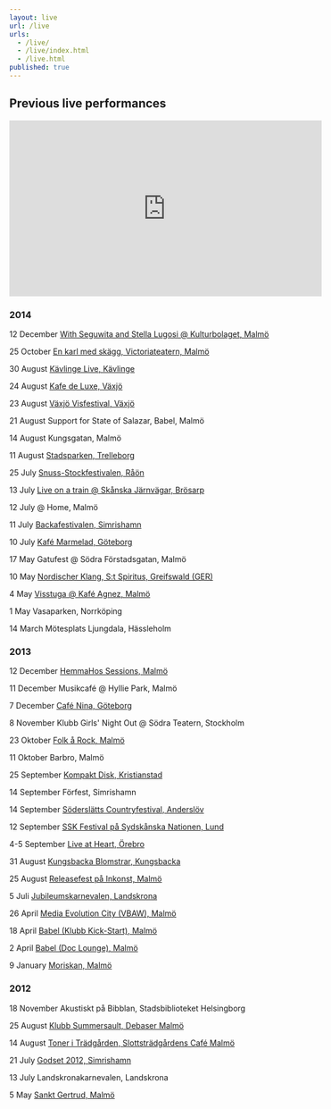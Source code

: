 ```yaml
---
layout: live
url: /live
urls: 
  - /live/
  - /live/index.html
  - /live.html
published: true
---
```



## Previous live performances

<iframe width="560" height="315" src="https://www.youtube.com/watch?v=cpfAL6uzA14" frameborder="0" allowfullscreen></iframe>

### 2014

12 December [With Seguwita and Stella Lugosi @ Kulturbolaget, Malmö](’https://www.facebook.com/events/1523722574534272/?fref=ts)

25 October [En karl med skägg, Victoriateatern, Malmö](’http://www.enkarlmedskagg.se/)

30 August [Kävlinge Live, Kävlinge](’http://kavlingemusik.se/live/index.html)

24 August [Kafe de Luxe, Växjö](’http://www.kafedeluxe.se/)

23 August [Växjö Visfestival, Växjö](’http://vaxjovisfestival.se/)

21 August Support for State of Salazar, Babel, Malmö

14 August Kungsgatan, Malmö

11 August [Stadsparken, Trelleborg](’http://soderslattscountryfestival.se/nyhet/sommarkonsert-i-stadsparken-i-trelleborg/)

25 July [Snuss-Stockfestivalen, Råön](’http://www.snuss-stock.com/)

13 July [Live on a train @ Skånska  Järnvägar, Brösarp](’http://www.skanskajarnvagar.se/)

12 July @ Home, Malmö

11 July [Backafestivalen, Simrishamn](’http://www.backafestivalen.se/)

10 July [Kafé Marmelad, Göteborg](’http://www.goteborgnonstop.se/tag/sommarmelad/)

17 May Gatufest @ Södra Förstadsgatan, Malmö

10 May [Nordischer Klang, S:t Spiritus, Greifswald (GER)](’http://nordischerklang.de/?p=2548)

4 May [Visstuga @ Kafé Agnez, Malmö](’https://www.facebook.com/ekokafeagnez)

1 May Vasaparken, Norrköping

14 March Mötesplats Ljungdala, Hässleholm

### 2013

12 December  [ HemmaHos Sessions, Malmö](http://hemmahos.info/hemma-hos-sessions/)

11 December Musikcafé @ Hyllie Park, Malmö

7 December [ Café Nina, Göteborg](https://www.facebook.com/kafenina?fref=ts)

8 November Klubb Girls' Night Out @ Södra Teatern, Stockholm

23 Oktober [Folk å Rock, Malmö](https://www.facebook.com/events/171223353069038/)

11 Oktober Barbro, Malmö

25 September [Kompakt Disk, Kristianstad](https://sv-se.facebook.com/pages/Kompakt-Disk/98719698767)

14 September Förfest, Simrishamn

14 September [Söderslätts Countryfestival, Anderslöv](http://www.soderslattscountryfestival.se/)

12 September [SSK Festival på Sydskånska Nationen, Lund](http://www.sydskanska.se/)

4-5 September [Live at Heart, Örebro](http://www.liveatheart.se/)

31 August [Kungsbacka Blomstrar, Kungsbacka](http://kulturfestivalen.nu/the-bandettes/)

25 August [Releasefest på Inkonst, Malmö](http:http://www.inkonst.com/releasefest-anne-the-bandettes/)

5 Juli [Jubileumskarnevalen, Landskrona](http://landskronakarnevalen.nu/)

26 April [Media Evolution City (VBAW), Malmö](http://simplesignup.se/event/22914-foerelaesning-26-4-ml-den-graensloesa-modellen)

18 April [Babel (Klubb Kick-Start), Malmö](http://babelmalmo.se/kickstart/130418/)

2 April [Babel (Doc Lounge), Malmö](http://babelmalmo.se/doclounge/130402/)

9 January [Moriskan, Malmö](http://www.mynewsdesk.com/se/moriska_paviljongen/pressreleases/the-bandettes-country-doftande-malmoepop-till-moriska-paviljongen-825963)

### 2012

18 November Akustiskt på Bibblan, Stadsbiblioteket Helsingborg

25 August [Klubb Summersault, Debaser Malmö](http://www.debaser.se/kalender/8104/)

14 August [Toner i Trädgården, Slottsträdgårdens Café Malmö](http://www.slottstradgardenskafe.se)

21 July [Godset 2012, Simrishamn](http://godset2012.blogspot.se/)

13 July Landskronakarnevalen, Landskrona

5 May [Sankt Gertrud, Malmö](http://www.sanktgertrud.se/evenemang.php?kID=90)
